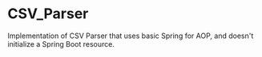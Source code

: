 # CSV_Parser
Implementation of CSV Parser that uses basic Spring for AOP, and doesn't initialize a Spring Boot resource. 
